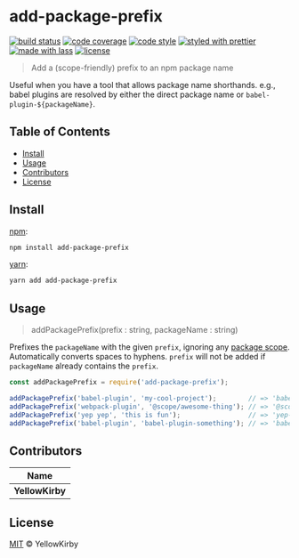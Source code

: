 # add-package-prefix

[![build status](https://img.shields.io/travis/yellowkirby/add-package-prefix.svg)](https://travis-ci.org/yellowkirby/add-package-prefix)
[![code coverage](https://img.shields.io/codecov/c/github/yellowkirby/add-package-prefix.svg)](https://codecov.io/gh/yellowkirby/add-package-prefix)
[![code style](https://img.shields.io/badge/code_style-XO-5ed9c7.svg)](https://github.com/sindresorhus/xo)
[![styled with prettier](https://img.shields.io/badge/styled_with-prettier-ff69b4.svg)](https://github.com/prettier/prettier)
[![made with lass](https://img.shields.io/badge/made_with-lass-95CC28.svg)](https://github.com/lassjs/lass)
[![license](https://img.shields.io/github/license/yellowkirby/add-package-prefix.svg)](<>)

> Add a (scope-friendly) prefix to an npm package name

Useful when you have a tool that allows package name shorthands. e.g., babel
plugins are resolved by either the direct package name or
`babel-plugin-${packageName}`.


## Table of Contents

* [Install](#install)
* [Usage](#usage)
* [Contributors](#contributors)
* [License](#license)


## Install

[npm][]:

```sh
npm install add-package-prefix
```

[yarn][]:

```sh
yarn add add-package-prefix
```


## Usage

> addPackagePrefix(prefix : string, packageName : string)

Prefixes the `packageName` with the given `prefix`, ignoring any [package
scope][package-scope]. Automatically converts spaces to hyphens. `prefix`
will not be added if `packageName` already contains the `prefix`.

```js
const addPackagePrefix = require('add-package-prefix');

addPackagePrefix('babel-plugin', 'my-cool-project');        // => 'babel-plugin-my-cool-project'
addPackagePrefix('webpack-plugin', '@scope/awesome-thing'); // => '@scope/webpack-plugin-awesome-thing'
addPackagePrefix('yep yep', 'this is fun');                 // => 'yep-yep-this-is-fun'
addPackagePrefix('babel-plugin', 'babel-plugin-something'); // => 'babel-plugin-something'
```


## Contributors

| Name            |
| --------------- |
| **YellowKirby** |


## License

[MIT](LICENSE) © YellowKirby


## 

[npm]: https://www.npmjs.com/

[yarn]: https://yarnpkg.com/

[package-scope]: https://docs.npmjs.com/misc/scope
